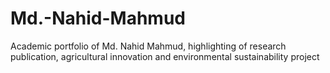 # Md.-Nahid-Mahmud
Academic portfolio of Md. Nahid Mahmud, highlighting of research publication, agricultural innovation and environmental sustainability project
